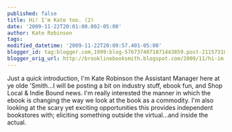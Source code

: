 ```yaml
---
published: false
title: Hi! I'm Kate too. (2)
date: '2009-11-22T20:01:00.002-05:00'
author: Kate Robinson
tags: 
modified_datetime: '2009-11-22T20:09:57.401-05:00'
blogger_id: tag:blogger.com,1999:blog-5767374071871443859.post-2115731806217696092
blogger_orig_url: http://brooklinebooksmith.blogspot.com/2009/11/hi-im-kate-too-2.html
---
```


Just a quick introduction, I'm Kate Robinson the Assistant Manager here at ye olde 'Smith...I will be posting a bit on industry stuff, ebook fun, and Shop Local &amp; Indie Bound news. I'm really interested the manner in which the ebook is changing the way we look at the book as a commodity. I'm also looking at the scary yet exciting opportunities this provides independent bookstores with; eliciting something outside the virtual...and inside the actual.